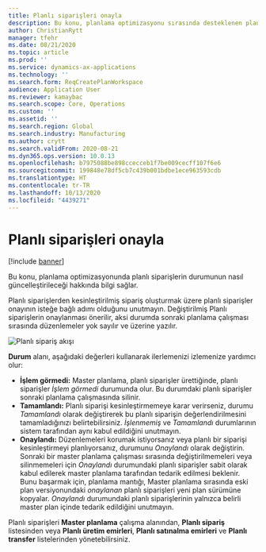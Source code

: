 ```yaml
---
title: Planlı siparişleri onayla
description: Bu konu, planlama optimizasyonu sırasında desteklenen planlı siparişlerin onayını açıklar.
author: ChristianRytt
manager: tfehr
ms.date: 08/21/2020
ms.topic: article
ms.prod: ''
ms.service: dynamics-ax-applications
ms.technology: ''
ms.search.form: ReqCreatePlanWorkspace
audience: Application User
ms.reviewer: kamaybac
ms.search.scope: Core, Operations
ms.custom: ''
ms.assetid: ''
ms.search.region: Global
ms.search.industry: Manufacturing
ms.author: crytt
ms.search.validFrom: 2020-08-21
ms.dyn365.ops.version: 10.0.13
ms.openlocfilehash: b7975088be898ccecceb1f7be009cecff107f6e6
ms.sourcegitcommit: 199848e78df5cb7c439b001bdbe1ece963593cdb
ms.translationtype: HT
ms.contentlocale: tr-TR
ms.lasthandoff: 10/13/2020
ms.locfileid: "4439271"
---
```

# <a name="approve-planned-orders"></a>Planlı siparişleri onayla

[!include [banner](../../includes/banner.md)]

Bu konu, planlama optimizasyonunda planlı siparişlerin durumunun nasıl güncelleştirileceği hakkında bilgi sağlar.

Planlı siparişlerden kesinleştirilmiş sipariş oluşturmak üzere planlı siparişler onayının isteğe bağlı adımı olduğunu unutmayın. Değiştirilmiş Planlı siparişlerin onaylanması önerilir, aksi durumda sonraki planlama çalışması sırasında düzenlemeler yok sayılır ve üzerine yazılır.

![Planlı sipariş akışı](media/approved-planned-orders-1.png)

**Durum** alanı, aşağıdaki değerleri kullanarak ilerlemenizi izlemenize yardımcı olur:

- **İşlem görmedi:** Master planlama, planlı siparişler ürettiğinde, planlı siparişler *İşlem görmedi* durumunda olur. Bu durumdaki planlı siparişler sonraki planlama çalışmasında silinir.
- **Tamamlandı:** Planlı siparişi kesinleştirmemeye karar verirseniz, durumu *Tamamlandı* olarak değiştirerek bu planlı siparişin değerlendirilmesini tamamladığınızı belirtebilirsiniz. *İşlenmemiş* ve *Tamamlandı* durumlarının sistem tarafından aynı kabul edildiğini unutmayın.
- **Onaylandı:** Düzenlemeleri korumak istiyorsanız veya planlı bir siparişi kesinleştirmeyi planlıyorsanız, durumunu *Onaylandı* olarak değiştirin. Sonraki bir master planlama çalışması sırasında değiştirilmemeleri veya silinmemeleri için *Onaylandı* durumundaki planlı siparişler sabit olarak kabul edilerek master planlama tarafından tedarik edilmesi beklenir. Bunu başarmak için, planlama mantığı, Master planlama sırasında eski plan versiyonundaki *onaylanan* planlı siparişleri yeni plan sürümüne kopyalar. *Onaylandı* durumundaki planlı siparişlerinin yalnızca belirli master plan içinde tedarik edildiğini unutmayın.

Planlı siparişleri **Master planlama** çalışma alanından, **Planlı sipariş** listesinden veya **Planlı üretim emirleri**, **Planlı satınalma emirleri** ve **Planlı transfer** listelerinden yönetebilirsiniz.
